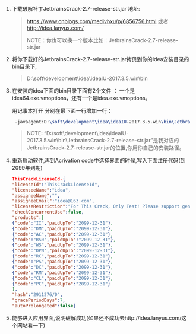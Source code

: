 1. 下载破解补丁JetbrainsCrack-2.7-release-str.jar 地址:

   > https://www.cnblogs.com/medivhxu/p/6856756.html 或者 http://idea.lanyus.com/
   >
   > NOTE：你也可以换一个版本比如：JetbrainsCrack-2.7-release-str.jar

2. 将你下载好的JetbrainsCrack-2.7-release-str.jar拷贝到你的Idea安装目录的bin目录下,

   >  D:\soft\development\idea\ideaIU-2017.3.5.win\bin

3. 在安装的idea下面的bin目录下面有2个文件 ： 一个是idea64.exe.vmoptions，还有一个是idea.exe.vmoptions。

   用记事本打开 分别在最下面一行增加一行：

   ```tex
    -javaagent:D:\soft\development\idea\ideaIU-2017.3.5.win\bin\JetbrainsCrack-2.7-release-str.jar
   ```

   > NOTE: “D:\soft\development\idea\ideaIU-2017.3.5.win\bin\JetbrainsCrack-2.7-release-str.jar”是我对应的JetbrainsCrack-2.7-release-str.jar的位置,你用你自己的安装路径。

4. 重新启动软件,再到Acrivation code中选择界面的时候,写入下面注册代码(到2099年到期)

   ````json
   ThisCrackLicenseId-{    
   "licenseId":"ThisCrackLicenseId",    
   "licenseeName":"idea",    
   "assigneeName":"",    
   "assigneeEmail":"idea@163.com",    
   "licenseRestriction":"For This Crack, Only Test! Please support genuine!!!",    
   "checkConcurrentUse":false,    
   "products":[    
   {"code":"II","paidUpTo":"2099-12-31"},    
   {"code":"DM","paidUpTo":"2099-12-31"},    
   {"code":"AC","paidUpTo":"2099-12-31"},    
   {"code":"RS0","paidUpTo":"2099-12-31"},    
   {"code":"WS","paidUpTo":"2099-12-31"},    
   {"code":"DPN","paidUpTo":"2099-12-31"},    
   {"code":"RC","paidUpTo":"2099-12-31"},    
   {"code":"PS","paidUpTo":"2099-12-31"},    
   {"code":"DC","paidUpTo":"2099-12-31"},    
   {"code":"RM","paidUpTo":"2099-12-31"},    
   {"code":"CL","paidUpTo":"2099-12-31"},    
   {"code":"PC","paidUpTo":"2099-12-31"}    
   ],    
   "hash":"2911276/0",    
   "gracePeriodDays":7,    
   "autoProlongated":false}
   ````

5. 能够进入应用界面,说明破解成功(如果还不成功去http://idea.lanyus.com/这个网站看一下)